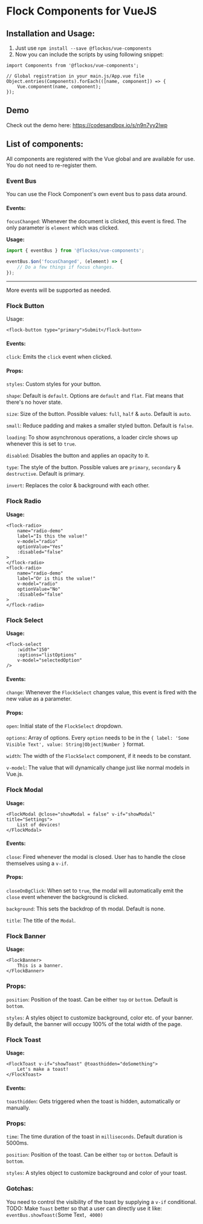 # Flock Components for VueJS

## Installation and Usage:
1. Just use `npm install --save @flockos/vue-components`
2. Now you can include the scripts by using following snippet:
```
import Components from '@flockos/vue-components';

// Global registration in your main.js/App.vue file
Object.entries(Components).forEach(([name, component]) => {
    Vue.component(name, component);
});
```

## Demo
Check out the demo here: https://codesandbox.io/s/n9n7yy2lwp

## List of components:
All components are registered with the Vue global and are available for use. You do not need to re-register them.

### **Event Bus**
You can use the Flock Component's own event bus to pass data around. 
#### Events:

`focusChanged`: Whenever the document is clicked, this event is fired. The only parameter is `element` which was clicked.

**Usage:**
```javascript
import { eventBus } from '@flockos/vue-components';

eventBus.$on('focusChanged', (element) => {
    // Do a few things if focus changes.
});
```

---
More events will be supported as needed.

### **Flock Button**
Usage:
```
<flock-button type="primary">Submit</flock-button>
```
#### Events:
`click`: Emits the `click` event when clicked.

#### Props:
`styles`: Custom styles for your button.

`shape`: Default is `default`. Options are `default` and `flat`. Flat means that there's no hover state.
 
`size`: Size of the button. Possible values: `full`, `half` & `auto`. Default is `auto`. 

`small`: Reduce padding and makes a smaller styled button. Default is `false`.

`loading`: To show asynchronous operations, a loader circle shows up whenever this is set to `true`.

`disabled`: Disables the button and applies an opacity to it.

`type`: The style of the button. Possible values are `primary`, `secondary` & `destructive`. Default is primary.

`invert`: Replaces the color & background with each other.
### **Flock Radio**

**Usage:**
```
<flock-radio>
    name="radio-demo"
    label="Is this the value!"
    v-model="radio"
    optionValue="Yes"
    :disabled="false"
>
</flock-radio>
<flock-radio>
    name="radio-demo"
    label="Or is this the value!"
    v-model="radio"
    optionValue="No"
    :disabled="false"
>
</flock-radio>
```

### **Flock Select**
**Usage:**
```
<flock-select
    :width="150"
    :options="listOptions"
    v-model="selectedOption"
/>
```
#### Events:
`change`: Whenever the `FlockSelect` changes value, this event is fired with the new value as a parameter.

#### Props:
`open`: Initial state of the `FlockSelect` dropdown.

`options`: Array of options. Every `option` needs to be in the `{ label: 'Some Visible Text', value: String|Object|Number }` format.

`width`: The width of the `FlockSelect` component, if it needs to be constant.

`v-model`: The value that will dynamically change just like normal models in Vue.js.


### **Flock Modal**
**Usage:**
```
<FlockModal @close="showModal = false" v-if="showModal" title="Settings">
    List of devices!
</FlockModal>
```
#### Events:
`close`: Fired whenever the modal is closed. User has to handle the close themselves using a `v-if`.
#### Props:
`closeOnBgClick`: When set to `true`, the modal will automatically emit the `close` event whenever the background is clicked.

`background`: This sets the backdrop of th modal. Default is none.

`title`: The title of the `Modal`.

### **Flock Banner**
**Usage:**
```
<FlockBanner>
    This is a banner.
</FlockBanner>
```
### Props:

`position`: Position of the toast. Can be either `top` or `bottom`. Default is `bottom`.

`styles`: A styles object to customize background, color etc. of your banner. By default, the banner will occupy 100% of the total width of the page.

### **Flock Toast**
**Usage:**
```
<FlockToast v-if="showToast" @toasthidden="doSomething">
    Let's make a toast!
</FlockToast>
```
#### Events:
`toasthidden`: Gets triggered when the toast is hidden, automatically or manually.
### Props:
`time`: The time duration of the toast in `milliseconds`. Default duration is 5000ms.

`position`: Position of the toast. Can be either `top` or `bottom`. Default is `bottom`.

`styles`: A styles object to customize background and color of your toast.
### Gotchas:
You need to control the visibility of the toast by supplying a `v-if` conditional.
TODO: Make `Toast` better so that a user can directly use it like: `eventBus.showToast(`Some Text`, 4000)`
